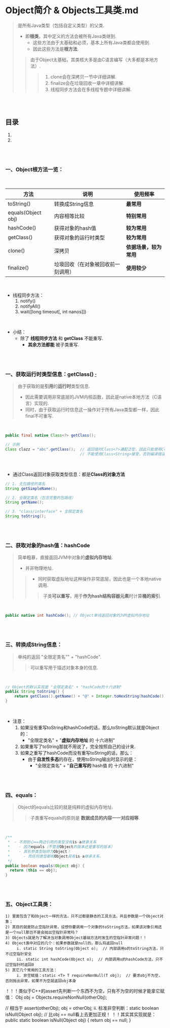 # Object简介 & Objects工具类.md
> 是所有Java类型（包括自定义类型）的父类.
>
> - 即**根类**，其中定义的方法会被所有Java类继到.
>    - 这些方法由于太基础和必须，基本上所有Java类都会使用到.
>    - 因此这些方法是**根方法**.
>
>> 由于Object太基础，其类核大多是由C语言编写（大多都是本地方法）.
>>
>>> 1. clone会在深拷贝一节中详细讲解.
>>> 2. finalize会在垃圾回收一章中详细讲解.
>>> 3. 线程同步方法会在多线程专题中详细讲解.

<br><br>

## 目录

1. []()
2. []()

<br><br>

### 一、Object根方法一览：

<br>

| 方法 | 说明 | 使用频率 |
| --- | --- | --- |
| toString() | 转换成String信息 | **最常用** |
| equals(Object obj) | 内容相等比较 | **特别常用** |
| hashCode() | 获得对象的hash值 | **较为常用** |
| getClass() | 获得对象的运行时类型 | **较为常用** |
| clone() | 深拷贝 | **依据场景，较为常用** |
| finalize() | 垃圾回收（在对象被回收前一刻调用）| **使用较少** |

<br>

- 线程同步方法：
   1. notify()
   2. notifyAll()
   3. wait([long timeout[, int nanos]])

<br>

- 小结：
   - 除了 **线程同步方法** 和 **getClass** 不能重写.
      - **其余方法都能** 被子类重写.

<br><br>

### 一、获取运行时类型信息：getClass()  [·](#目录)
> 由于获取的是**引用**的**运行时**类型信息.
>
> - 因此需要调用非常底层的JVM内核函数，因此是native本地方法（C语言）实现的.
> - 同时，由于获取运行时信息这一操作对于所有Java类型都一样，因此final不可重写.

<br>

```Java
public final native Class<?> getClass();

// 示例
Class clazz = "abc".getClass();  // 返回值时Class<?>通配泛型，因此只能使用Class接受
                                 // 不能使用Class<String>接受，否则编译错误
```

<br>

- 通过Class返回对象获取类型信息：都是**Class的对象方法**

```Java
// 1. 无包路径的类名
String getSimpleName();

// 2. 全限定类名（包含完整的包路径）
String getName();

// 3. "class/interface" + 全限定类名
String toString();
```

<br><br>

### 二、获取对象的hash值：hashCode
> 简单粗暴，直接返回JVM中对象的**虚拟内存地址**.
>
> - 并非物理地址.
>
>> - 同时获取虚拟地址这种操作非常底层，因此也是一个本地native调用.
>>
>>> 子类**可以重写**，用于**作为hash结构容器元素**时计算**桶的索引**.

<br>

```Java
public native int hashCode(); // Object单纯返回对象的JVM虚拟内存地址
```

<br><br>

### 三、转换成String信息：
> 单纯的返回 "全限定类名"" + "hashCode".
>
>> 可以重写用于描述对象本身的信息.

<br>

```Java
// Object的默认实现是 "全限定类名" + "hashCode的十六进制"
public String toString() {
    return getClass().getName() + "@" + Integer.toHexString(hashCode());
}
```

<br>

- 注意：
   1. 如果没有重写toString和hashCode的话，那么toString默认就是Object的：
      - "全限定类名" + "**虚拟内存地址** 的 十六进制"
   2. 如果重写了toString那就不用说了，完全按照自己的设计来.
   3. 如果之重写了hashCode而没有重写toString的话，那么：
      - 由于**自发性多态**的存在，使用toString输出时显示的是：
         - "全限定类名" + "**自己重写的** hash值 的 十六进制"

<br><br>

### 四、equals：
> Object的equals比较的就是纯粹的虚拟内存地址.
>
>> 子类重写equals的原则是 **数据成员的内容一一对应相等**.

<br>

```Java
/**  
 *  - 不用担心==两边引用的类型没有is-a继承关系
 *    - 因为equals（不管是Object的版本还是重写的版本）
 *    - 其形参类型始终为Object！
 *      - 而任何类型都和Object具有is-a继承关系.
 */
public boolean equals(Object obj) {
  return (this == obj);
}
```

<br><br>

### 五、Object工具类：

    1) 里面包含了和Object一样的方法，只不过都是静态的工具方法，并且参数是一个Object对象；
    2) 其目的就是防止空指针异常，设想你要调用一个对象的toString方法，如果该对象引用还是一个null那岂不是会抛出空指针异常吗？
    3) Objects就是为了解决当对象调用Object基础方法时发生的空指针异常问题！！
    4) Object类中对应的几个：如果参数就是null的，那么将返回null
         i. static String toString(Object o);  // 内部调用o的toString方法，只不过空指针安全
         ii. static int hashCode(Object o);  // 内部调用o的hashCode方法，只不过空指针时返回0
    5) 其它几个常用的工具方法：
         i. 非空赋值：static <T> T requireNonNull(T obj);  // 要求obj不为空，否则抛出异常，如果不为空就返回obj本身
！！！类似于C++的assert先判断一个东西不为空，只有不为空的时候才能拿它赋值：
Obj obj = Objects.requireNonNull(otherObj);

// 相当于
assert(otherObj);
obj = otherObj;
         ii. 标准非空判断：static boolean isNull(Object obj);  // 比obj == null看上去更加正规！
！！其实其实现就是：
public static boolean isNull(Object obj) {
    return obj == null;
}
